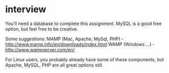 interview
=========

You'll need a database to complete this assignment. MySQL is a good free option, but feel free to be creative.

Some suggestions:
MAMP (Mac, Apache, MySql, PHP) - http://www.mamp.info/en/downloads/index.html
WAMP (Windows ...) - http://www.wampserver.com/en/

For Linux users, you probably already have some of these components, but Apache, MySQL, PHP are all great options still. 


